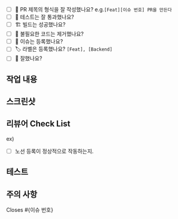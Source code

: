 - [ ] 🔀 PR 제목의 형식을 잘 작성했나요? e.g.`[Feat][이슈 번호] PR을 만든다`
- [ ] 💯 테스트는 잘 통과했나요?
- [ ] 🏗️ 빌드는 성공했나요?
- [ ] 🧹 불필요한 코드는 제거했나요?
- [ ] 💭 이슈는 등록했나요?
- [ ] 🏷️ 라벨은 등록했나요? `[Feat], [Backend]`
- [ ] 🌈 잘했나요?
## 작업 내용

## 스크린샷

## 리뷰어 Check List
ex)
- [ ] 노선 등록이 정상적으로 작동하는지.
## 테스트

## 주의 사항
Closes #{이슈 번호}
